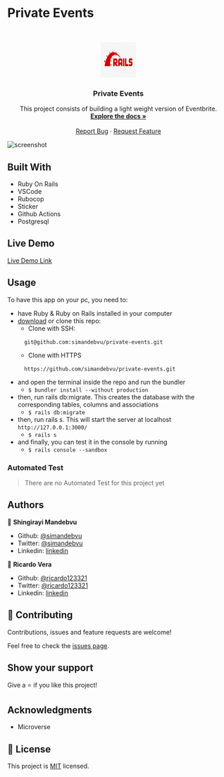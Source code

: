 # Private Events

<br />
<p align="center">
  <a href="https://github.com/simandebvu/private-events">
    <img src="rails-image.jpg" alt="Logo" width="80" height="80">
  </a>

  <h3 align="center">Private Events</h3>

  <p align="center">
    This project consists of building a light weight version of Eventbrite.
    <br />
    <a href="https://github.com/simandebvu/private-events"><strong>Explore the docs »</strong></a>
    <br />
    <br />
    <a href="https://github.com/simandebvu/private-events/issues">Report Bug</a>
    ·
    <a href="https://github.com/simandebvu/private-events/issues">Request Feature</a>
  </p>
</p>

![screenshot](./app-screenshot.gif)

## Built With

- Ruby On Rails
- VSCode
- Rubocop 
- Sticker
- Github Actions
- Postgresql

## Live Demo

[Live Demo Link](https://private-events-zw-usa.herokuapp.com/)


<!-- INSTALLATION -->
## Usage

To have this app on your pc, you need to:
* have Ruby & Ruby on Rails installed in your computer
* [download](https://github.com/simandebvu/private-events/archive/development.zip) or clone this repo:
  - Clone with SSH:
  ```
    git@github.com:simandebvu/private-events.git
  ```
  - Clone with HTTPS
  ```
    https://github.com/simandebvu/private-events.git
  ```
* and open the terminal inside the repo and run the bundler
  - ```$ bundler install --without production```
* then, run rails db:migrate. This creates the database with the corresponding tables, columns and associations
  - ```$ rails db:migrate```
* then, run rails s. This will start the server at localhost `http://127.0.0.1:3000/`
  - ```$ rails s```
* and finally, you can test it in the console by running
  - ```$ rails console --sandbox```
  
<!-- AUTOMATED TEST -->
### Automated Test

> There are no Automated Test for this project yet

## Authors

👤 **Shingirayi Mandebvu**

- Github: [@simandebvu](https://github.com/simandebvu)
- Twitter: [@simandebvu](https://twitter.com/simandebvu)
- Linkedin: [linkedin](https://linkedin.com/in/simandebvu)
 
👤 **Ricardo Vera**

- Github: [@ricardo123321](https://github.com/ricardo123321)
- Twitter: [@ricardo123321](https://twitter.com/ricardo123321)
- Linkedin: [linkedin](https://linkedin.com/in/ricardo123321)

## 🤝 Contributing

Contributions, issues and feature requests are welcome!

Feel free to check the [issues page](issues/).

## Show your support

Give a ⭐️ if you like this project!

## Acknowledgments

- Microverse


## 📝 License

This project is [MIT](lic.url) licensed.